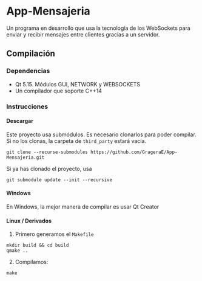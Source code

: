 # App-Mensajeria
Un programa en desarrollo que usa la tecnología de los WebSockets para enviar y recibir mensajes entre clientes gracias a un servidor.
## Compilación
### Dependencias
* Qt 5.15. Módulos GUI, NETWORK y WEBSOCKETS
* Un compilador que soporte C++14
### Instrucciones
#### Descargar
Este proyecto usa submódulos. Es necesario clonarlos para poder compilar. Si no los clonas, la carpeta de `third_party` estará vacía.
```
git clone --recurse-submodules https://github.com/GrageraE/App-Mensajeria.git
```
Si ya has clonado el proyecto, usa
```
git submodule update --init --recursive
```
#### Windows
En Windows, la mejor manera de compilar es usar Qt Creator
#### Linux / Derivados
1. Primero generamos el `Makefile`
```
mkdir build && cd build
qmake ..
```
2. Compilamos:
```
make
```
